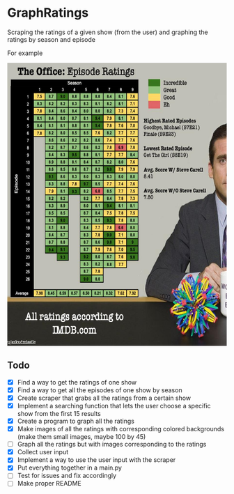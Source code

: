 # GraphRatings
Scraping the ratings of a given show (from the user) and graphing the ratings by season and episode

For example

<img src="images/example.jpg" alt="fuck this dosnt work" id="example" height="650" width="650">

## Todo
- [x] Find a way to get the ratings of one show
- [x] Find a way to get all the episodes of one show by season
- [x] Create scraper that grabs all the ratings from a certain show
- [x] Implement a searching function that lets the user choose a specific show from the first 15 results
- [x] Create a program to graph all the ratings
- [x] Make images of all the ratings with corresponding colored backgrounds (make them small images, maybe 100 by 45)
- [ ] Graph all the ratings but with images corresponding to the ratings
- [x] Collect user input
- [x] Implement a way to use the user input with the scraper
- [x] Put everything together in a main.py
- [ ] Test for issues and fix accordingly
- [ ] Make proper README
